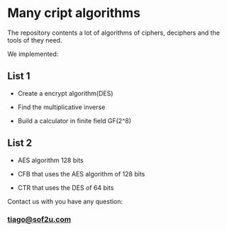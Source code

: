 # Many cript algorithms

The repository contents a lot of algorithms of ciphers, deciphers and the tools
of they need.



We implemented:

## List 1

* Create a encrypt algorithm(DES)

* Find the multiplicative inverse

* Build a calculator in finite field GF(2^8)

## List 2
* AES algorithm 128 bits

* CFB that uses the AES algorithm of 128 bits

* CTR that uses the DES of 64 bits

Contact us with you have any question:
### tiago@sof2u.com
